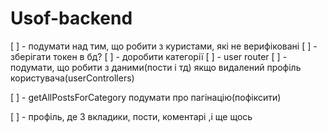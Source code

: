 # Usof-backend

[ ] - подумати над тим, що робити з куристами, які не верифіковані
[ ] - зберігати токен в бд?
[ ] - доробити категорії
[ ] - user router
[ ] - подумати, що робити з даними(пости і тд) якщо видалений профіль користувача(userControllers)
<!-- [ ] - чи можна мати пост без категорії?  -->
[ ] - getAllPostsForCategory подумати про пагінацію(пофіксити)

[ ] - профіль, де 3 вкладики, пости, коментарі ,і ще щось
